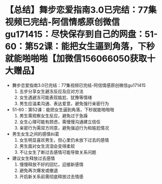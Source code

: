 # 【总结】舞步恋爱指南3.0已完结：77集视频已完结-阿信情感原创微信gu171415：尽快保存到自己的网盘：51-60：第52课：能把女生逼到角落，下秒就能啪啪啪【加微信156066050获取十大赠品】

-   舞步恋爱指南3.0已完结：77集视频已完结-阿信情感原创微信gu171415
    1.  五步分享女生避冻反应及应对方法
    2.  女生遇避冻可能表现尴尬、犹豫等情绪
    3.  男生应温柔沟通、表达爱意，避免强行亲密行为
-   51-60：第52课：能把女生逼到角落，下秒就能啪啪啪
    1.  男生需观察女生反应，避免过于急躁
    2.  女生心理可能有顾虑，需慢慢沟通建立信任
    3.  亲密行为需双方同意，避免强迫行为和尴尬情况
-   男生女生之间的感情纠葛
    1.  女生明显喜欢男生，但心里仍未放下过去的感情
    2.  男生面对女生流泪会变得柔软
    3.  不让女生了断过去感情可能导致关系问题
-   建议女生释放过去感情
    1.  慢慢释放不好的回忆，迎接新感情
    2.  避免再次爆发或撤退
    3.  开启新关系前需彻底释放过去情感